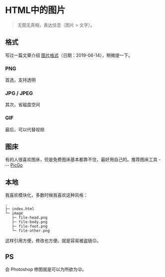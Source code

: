 # HTML中的图片

> 无图无真相，表达信息（图片 > 文字）。

## 格式

写过一篇文章介绍 [图片格式](../../notes/note/image-type/image-compare.md)（日期：2019-06-14），稍微提一下。

### PNG

首选，支持透明

### JPG / JPEG

其次，省磁盘空间

### GIF

最后，可以代替视频

## 图床

有的人很喜欢图床，但是免费图床基本都靠不住，最好用自己的。推荐图床工具 --- [PicGo](https://github.com/Molunerfinn/PicGo)

## 本地

我喜欢模块化，多数时候我喜欢这种风格：

```
.
├─ index.html
└─ image
   ├─ file-head.png
   ├─ file-body.png
   ├─ file-foot.png
   └─ file-other.png
```

这样引用方便，修改也方便。就是容易被盗链😔。

## PS

会 Photoshop 修图就是可以为所欲为😜。